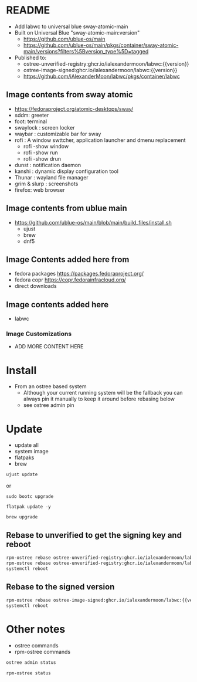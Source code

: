 # README
* Add labwc to universal blue sway-atomic-main
* Built on Universal Blue "sway-atomic-main:version"
  * https://github.com/ublue-os/main
  * https://github.com/ublue-os/main/pkgs/container/sway-atomic-main/versions?filters%5Bversion_type%5D=tagged
* Published to:
  * ostree-unverified-registry:ghcr.io/ialexandermoon/labwc:{{version}}
  * ostree-image-signed:ghcr.io/ialexandermoon/labwc:{{version}}
  * https://github.com/iAlexanderMoon/labwc/pkgs/container/labwc

## Image contents from sway atomic
* https://fedoraproject.org/atomic-desktops/sway/
* sddm: greeter
* foot: terminal
* swaylock : screen locker
* waybar : customizable bar for sway
* rofi : A window swttcher, application launcher and dmenu replacement
  * rofi -show window
  * rofi -show run
  * rofi -show drun
* dunst : notification daemon
* kanshi : dynamic display configuration tool
* Thunar : wayland file manager
* grim & slurp : screenshots
* firefox: web browser

## Image contents from ublue main
* https://github.com/ublue-os/main/blob/main/build_files/install.sh
  * ujust
  * brew
  * dnf5


## Image Contents added here from
* fedora packages https://packages.fedoraproject.org/
* fedora copr https://copr.fedorainfracloud.org/
* direct downloads

## Image contents added here
* labwc

### Image Customizations
* ADD MORE CONTENT HERE

# Install
* From an ostree based system
  * Although your current running system will be the fallback you can always pin it manually to keep it around before rebasing below
  * see ostree admin pin <number>

# Update
* update all
* system image
* flatpaks
* brew

```sh
ujust update
```
or
```
sudo bootc upgrade
```

```
flatpak update -y
```

```
brew upgrade 
```
  
## Rebase to unverified to get the signing key and reboot
```sh 
rpm-ostree rebase ostree-unverified-registry:ghcr.io/ialexandermoon/labwc:{{version}}
rpm-ostree rebase ostree-unverified-registry:ghcr.io/ialexandermoon/labwc-dx:{{version}}
systemctl reboot
```
## Rebase to the signed version
```sh
rpm-ostree rebase ostree-image-signed:ghcr.io/ialexandermoon/labwc:{{version}}
systemctl reboot
```

# Other notes
* ostree commands
* rpm-ostree commands

```sh
ostree admin status

rpm-ostree status 
```

